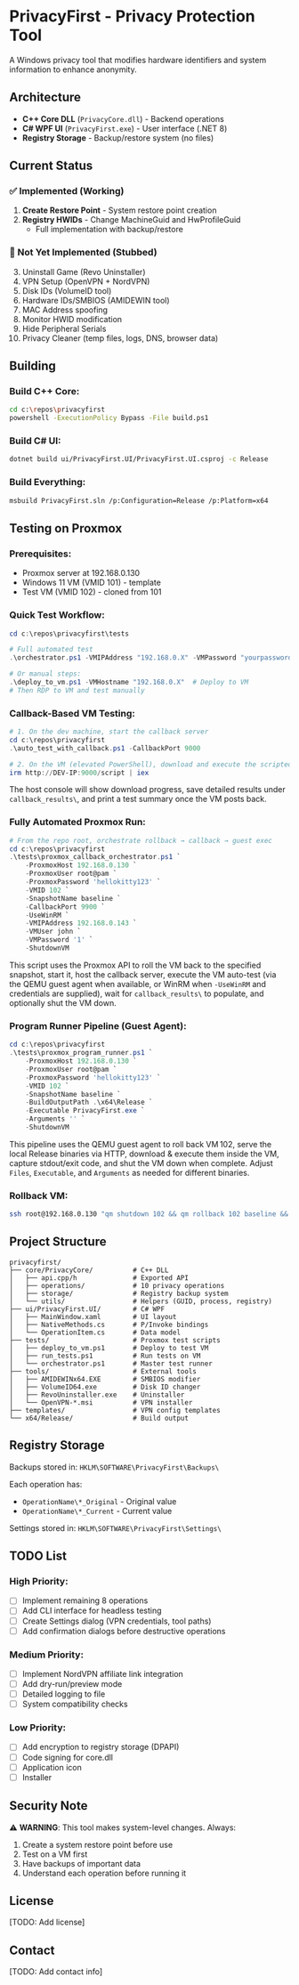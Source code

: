 # PrivacyFirst - Privacy Protection Tool

A Windows privacy tool that modifies hardware identifiers and system information to enhance anonymity.

## Architecture

- **C++ Core DLL** (`PrivacyCore.dll`) - Backend operations
- **C# WPF UI** (`PrivacyFirst.exe`) - User interface (.NET 8)
- **Registry Storage** - Backup/restore system (no files)

## Current Status

### ✅ Implemented (Working)
1. **Create Restore Point** - System restore point creation
2. **Registry HWIDs** - Change MachineGuid and HwProfileGuid
   - Full implementation with backup/restore

### 🚧 Not Yet Implemented (Stubbed)
3. Uninstall Game (Revo Uninstaller)
4. VPN Setup (OpenVPN + NordVPN)
5. Disk IDs (VolumeID tool)
6. Hardware IDs/SMBIOS (AMIDEWIN tool)
7. MAC Address spoofing
8. Monitor HWID modification
9. Hide Peripheral Serials
10. Privacy Cleaner (temp files, logs, DNS, browser data)

## Building

### Build C++ Core:
```bash
cd c:\repos\privacyfirst
powershell -ExecutionPolicy Bypass -File build.ps1
```

### Build C# UI:
```bash
dotnet build ui/PrivacyFirst.UI/PrivacyFirst.UI.csproj -c Release
```

### Build Everything:
```bash
msbuild PrivacyFirst.sln /p:Configuration=Release /p:Platform=x64
```

## Testing on Proxmox

### Prerequisites:
- Proxmox server at 192.168.0.130
- Windows 11 VM (VMID 101) - template
- Test VM (VMID 102) - cloned from 101

### Quick Test Workflow:
```powershell
cd c:\repos\privacyfirst\tests

# Full automated test
.\orchestrator.ps1 -VMIPAddress "192.168.0.X" -VMPassword "yourpassword"

# Or manual steps:
.\deploy_to_vm.ps1 -VMHostname "192.168.0.X"  # Deploy to VM
# Then RDP to VM and test manually
```

### Callback-Based VM Testing:
```powershell
# 1. On the dev machine, start the callback server
cd c:\repos\privacyfirst
.\auto_test_with_callback.ps1 -CallbackPort 9000

# 2. On the VM (elevated PowerShell), download and execute the scripted test
irm http://DEV-IP:9000/script | iex
```

The host console will show download progress, save detailed results under `callback_results\`, and print a test summary once the VM posts back.

### Fully Automated Proxmox Run:
```powershell
# From the repo root, orchestrate rollback → callback → guest exec
cd c:\repos\privacyfirst
.\tests\proxmox_callback_orchestrator.ps1 `
    -ProxmoxHost 192.168.0.130 `
    -ProxmoxUser root@pam `
    -ProxmoxPassword 'hellokitty123' `
    -VMID 102 `
    -SnapshotName baseline `
    -CallbackPort 9900 `
    -UseWinRM `
    -VMIPAddress 192.168.0.143 `
    -VMUser john `
    -VMPassword '1' `
    -ShutdownVM
```

This script uses the Proxmox API to roll the VM back to the specified snapshot, start it, host the callback server, execute the VM auto-test (via the QEMU guest agent when available, or WinRM when `-UseWinRM` and credentials are supplied), wait for `callback_results\` to populate, and optionally shut the VM down.

### Program Runner Pipeline (Guest Agent):
```powershell
cd c:\repos\privacyfirst
.\tests\proxmox_program_runner.ps1 `
    -ProxmoxHost 192.168.0.130 `
    -ProxmoxUser root@pam `
    -ProxmoxPassword 'hellokitty123' `
    -VMID 102 `
    -SnapshotName baseline `
    -BuildOutputPath .\x64\Release `
    -Executable PrivacyFirst.exe `
    -Arguments '' `
    -ShutdownVM
```

This pipeline uses the QEMU guest agent to roll back VM 102, serve the local Release binaries via HTTP, download & execute them inside the VM, capture stdout/exit code, and shut the VM down when complete. Adjust `Files`, `Executable`, and `Arguments` as needed for different binaries.

### Rollback VM:
```bash
ssh root@192.168.0.130 "qm shutdown 102 && qm rollback 102 baseline && qm start 102"
```

## Project Structure

```
privacyfirst/
├── core/PrivacyCore/          # C++ DLL
│   ├── api.cpp/h              # Exported API
│   ├── operations/            # 10 privacy operations
│   ├── storage/               # Registry backup system
│   └── utils/                 # Helpers (GUID, process, registry)
├── ui/PrivacyFirst.UI/        # C# WPF
│   ├── MainWindow.xaml        # UI layout
│   ├── NativeMethods.cs       # P/Invoke bindings
│   └── OperationItem.cs       # Data model
├── tests/                     # Proxmox test scripts
│   ├── deploy_to_vm.ps1       # Deploy to test VM
│   ├── run_tests.ps1          # Run tests on VM
│   └── orchestrator.ps1       # Master test runner
├── tools/                     # External tools
│   ├── AMIDEWINx64.EXE        # SMBIOS modifier
│   ├── VolumeID64.exe         # Disk ID changer
│   ├── RevoUninstaller.exe    # Uninstaller
│   └── OpenVPN-*.msi          # VPN installer
├── templates/                 # VPN config templates
└── x64/Release/               # Build output
```

## Registry Storage

Backups stored in: `HKLM\SOFTWARE\PrivacyFirst\Backups\`

Each operation has:
- `OperationName\*_Original` - Original value
- `OperationName\*_Current` - Current value

Settings stored in: `HKLM\SOFTWARE\PrivacyFirst\Settings\`

## TODO List

### High Priority:
- [ ] Implement remaining 8 operations
- [ ] Add CLI interface for headless testing
- [ ] Create Settings dialog (VPN credentials, tool paths)
- [ ] Add confirmation dialogs before destructive operations

### Medium Priority:
- [ ] Implement NordVPN affiliate link integration
- [ ] Add dry-run/preview mode
- [ ] Detailed logging to file
- [ ] System compatibility checks

### Low Priority:
- [ ] Add encryption to registry storage (DPAPI)
- [ ] Code signing for core.dll
- [ ] Application icon
- [ ] Installer

## Security Note

⚠️ **WARNING**: This tool makes system-level changes. Always:
1. Create a system restore point before use
2. Test on a VM first
3. Have backups of important data
4. Understand each operation before running it

## License

[TODO: Add license]

## Contact

[TODO: Add contact info]
